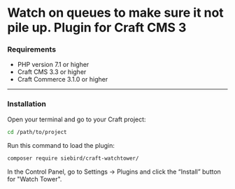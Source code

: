 # Watch on queues to make sure it not pile up. Plugin for Craft CMS 3

### Requirements
 * PHP version 7.1 or higher
 * Craft CMS 3.3 or higher
 * Craft Commerce 3.1.0 or higher

---
### Installation
Open your terminal and go to your Craft project:

```bash
cd /path/to/project
```
Run this command to load the plugin:

```bash
composer require siebird/craft-watchtower/
```

In the Control Panel, go to Settings → Plugins and click the “Install” button for "Watch Tower".